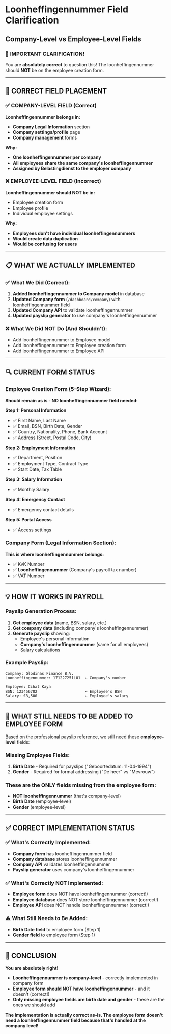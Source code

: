 # Loonheffingennummer Field Clarification
## Company-Level vs Employee-Level Fields

### 🚨 **IMPORTANT CLARIFICATION!**

You are **absolutely correct** to question this! The loonheffingennummer should **NOT** be on the employee creation form.

---

## 🎯 **CORRECT FIELD PLACEMENT**

### **✅ COMPANY-LEVEL FIELD (Correct)**
**Loonheffingennummer belongs in:**
- **Company Legal Information** section
- **Company settings/profile** page
- **Company management** forms

**Why:** 
- **One loonheffingennummer per company**
- **All employees share the same company's loonheffingennummer**
- **Assigned by Belastingdienst to the employer company**

### **❌ EMPLOYEE-LEVEL FIELD (Incorrect)**
**Loonheffingennummer should NOT be in:**
- Employee creation form
- Employee profile
- Individual employee settings

**Why:**
- **Employees don't have individual loonheffingennummers**
- **Would create data duplication**
- **Would be confusing for users**

---

## 📋 **WHAT WE ACTUALLY IMPLEMENTED**

### **✅ What We Did (Correct):**
1. **Added loonheffingennummer to Company model** in database
2. **Updated Company form** (`/dashboard/company`) with loonheffingennummer field
3. **Updated Company API** to validate loonheffingennummer
4. **Updated payslip generator** to use company's loonheffingennummer

### **❌ What We Did NOT Do (And Shouldn't):**
- Add loonheffingennummer to Employee model
- Add loonheffingennummer to Employee creation form
- Add loonheffingennummer to Employee API

---

## 🔍 **CURRENT FORM STATUS**

### **Employee Creation Form (5-Step Wizard):**
**Should remain as is - NO loonheffingennummer field needed:**

**Step 1: Personal Information**
- ✅ First Name, Last Name
- ✅ Email, BSN, Birth Date, Gender
- ✅ Country, Nationality, Phone, Bank Account
- ✅ Address (Street, Postal Code, City)

**Step 2: Employment Information**
- ✅ Department, Position
- ✅ Employment Type, Contract Type
- ✅ Start Date, Tax Table

**Step 3: Salary Information**
- ✅ Monthly Salary

**Step 4: Emergency Contact**
- ✅ Emergency contact details

**Step 5: Portal Access**
- ✅ Access settings

### **Company Form (Legal Information Section):**
**This is where loonheffingennummer belongs:**
- ✅ KvK Number
- ✅ **Loonheffingennummer** (Company's payroll tax number)
- ✅ VAT Number

---

## 💡 **HOW IT WORKS IN PAYROLL**

### **Payslip Generation Process:**
1. **Get employee data** (name, BSN, salary, etc.)
2. **Get company data** (including company's loonheffingennummer)
3. **Generate payslip** showing:
   - Employee's personal information
   - **Company's loonheffingennummer** (same for all employees)
   - Salary calculations

### **Example Payslip:**
```
Company: Glodinas Finance B.V.
Loonheffingennummer: 171227251L01  ← Company's number

Employee: Cihat Kaya
BSN: 123456782                     ← Employee's BSN
Salary: €3,500                     ← Employee's salary
```

---

## 🎯 **WHAT STILL NEEDS TO BE ADDED TO EMPLOYEE FORM**

Based on the professional payslip reference, we still need these **employee-level** fields:

### **Missing Employee Fields:**
1. **Birth Date** - Required for payslips ("Geboortedatum: 11-04-1994")
2. **Gender** - Required for formal addressing ("De heer" vs "Mevrouw")

### **These are the ONLY fields missing from the employee form:**
- **NOT loonheffingennummer** (that's company-level)
- **Birth Date** (employee-level)
- **Gender** (employee-level)

---

## ✅ **CORRECT IMPLEMENTATION STATUS**

### **✅ What's Correctly Implemented:**
- **Company form** has loonheffingennummer field
- **Company database** stores loonheffingennummer
- **Company API** validates loonheffingennummer
- **Payslip generator** uses company's loonheffingennummer

### **✅ What's Correctly NOT Implemented:**
- **Employee form** does NOT have loonheffingennummer (correct!)
- **Employee database** does NOT store loonheffingennummer (correct!)
- **Employee API** does NOT handle loonheffingennummer (correct!)

### **⚠️ What Still Needs to Be Added:**
- **Birth Date field** to employee form (Step 1)
- **Gender field** to employee form (Step 1)

---

## 🎉 **CONCLUSION**

**You are absolutely right!** 

- **Loonheffingennummer is company-level** - correctly implemented in company form
- **Employee form should NOT have loonheffingennummer** - and it doesn't (correct!)
- **Only missing employee fields are birth date and gender** - these are the ones we should add

**The implementation is actually correct as-is. The employee form doesn't need a loonheffingennummer field because that's handled at the company level!**

